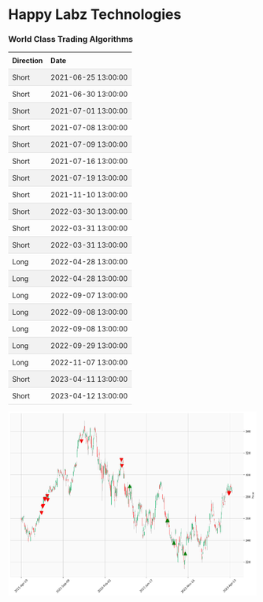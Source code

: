 
<style>
.hits {
            border-collapse: collapse;
            width: 100%;
        }
        .hits th, td {
            padding: 8px;
            text-align: left;
            border-bottom: 1px solid #ddd;
        }
        .hits tr:nth-child(even) {
            background-color: #f2f2f2;
        }
</style>
    
# Happy Labz Technologies

### World Class Trading Algorithms
    
<table class="hits">
    <tr>
        <th>Direction</th>
        <th>Date</th>
      </tr>
    <tr>
        <td>Short</td>
        <td>2021-06-25 13:00:00</td>
    </tr>
    <tr>
        <td>Short</td>
        <td>2021-06-30 13:00:00</td>
    </tr>
    <tr>
        <td>Short</td>
        <td>2021-07-01 13:00:00</td>
    </tr>
    <tr>
        <td>Short</td>
        <td>2021-07-08 13:00:00</td>
    </tr>
    <tr>
        <td>Short</td>
        <td>2021-07-09 13:00:00</td>
    </tr>
    <tr>
        <td>Short</td>
        <td>2021-07-16 13:00:00</td>
    </tr>
    <tr>
        <td>Short</td>
        <td>2021-07-19 13:00:00</td>
    </tr>
    <tr>
        <td>Short</td>
        <td>2021-11-10 13:00:00</td>
    </tr>
    <tr>
        <td>Short</td>
        <td>2022-03-30 13:00:00</td>
    </tr>
    <tr>
        <td>Short</td>
        <td>2022-03-31 13:00:00</td>
    </tr>
    <tr>
        <td>Short</td>
        <td>2022-03-31 13:00:00</td>
    </tr>
    <tr>
        <td>Long</td>
        <td>2022-04-28 13:00:00</td>
    </tr>
    <tr>
        <td>Long</td>
        <td>2022-04-28 13:00:00</td>
    </tr>
    <tr>
        <td>Long</td>
        <td>2022-09-07 13:00:00</td>
    </tr>
    <tr>
        <td>Long</td>
        <td>2022-09-08 13:00:00</td>
    </tr>
    <tr>
        <td>Long</td>
        <td>2022-09-08 13:00:00</td>
    </tr>
    <tr>
        <td>Long</td>
        <td>2022-09-29 13:00:00</td>
    </tr>
    <tr>
        <td>Long</td>
        <td>2022-11-07 13:00:00</td>
    </tr>
    <tr>
        <td>Short</td>
        <td>2023-04-11 13:00:00</td>
    </tr>
    <tr>
        <td>Short</td>
        <td>2023-04-12 13:00:00</td>
    </tr>
    
</table>

![Plot](charts/MSFT.png)